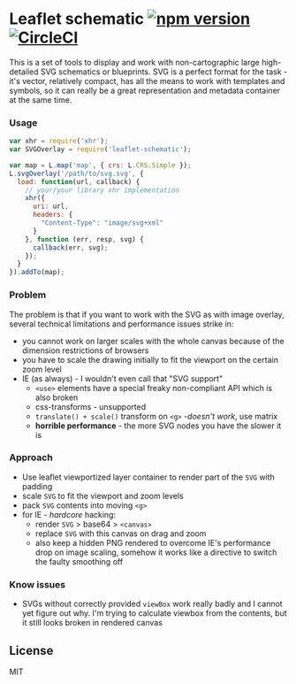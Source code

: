# Leaflet schematic [![npm version](https://badge.fury.io/js/leaflet-schematic.svg)](http://badge.fury.io/js/leaflet-schematic) [![CircleCI](https://circleci.com/gh/w8r/leaflet-schematic.svg?style=svg)](https://circleci.com/gh/w8r/leaflet-schematic)

This is a set of tools to display and work with non-cartographic large
high-detailed SVG schematics or blueprints. SVG is a perfect format for the
task - it's vector, relatively compact, has all the means to work with templates
and symbols, so it can really be a great representation and metadata container
at the same time.

### Usage

```js
var xhr = require('xhr');
var SVGOverlay = require('leaflet-schematic');

var map = L.map('map', { crs: L.CRS.Simple });
L.svgOverlay('/path/to/svg.svg', {
  load: function(url, callback) {
    // your/your library xhr implementation
    xhr({
      uri: url,
      headers: {
        "Content-Type": "image/svg+xml"
      }
    }, function (err, resp, svg) {
      callback(err, svg);
    });
  }
}).addTo(map);
```

### Problem

The problem is that if you want to work with the SVG as with image overlay,
several technical limitations and performance issues strike in:

* you cannot work on larger scales with the whole canvas because of the
  dimension restrictions of browsers
* you have to scale the drawing initially to fit the viewport on the certain
  zoom level
* IE (as always) - I wouldn't even call that "SVG support"
  * `<use>` elements have a special freaky non-compliant API which is also broken
  * css-transforms - unsupported
  * `translate() + scale()` transform on `<g>` -_doesn't work_, use matrix
  * **horrible performance** - the more SVG nodes you have the slower it is

### Approach

* Use leaflet viewportized layer container to render part of the `SVG` with padding
* scale `SVG` to fit the viewport and zoom levels
* pack `SVG` contents into moving `<g>`
* for IE - *hardcore* hacking:
  * render `SVG` > base64 > `<canvas>`
  * replace `SVG` with this canvas on drag and zoom
  * also keep a hidden PNG rendered to overcome IE's performance drop on image
    scaling, somehow it works like a directive to switch the faulty smoothing off

### Know issues
* SVGs without correctly provided `viewBox` work really badly and I cannot yet
  figure out why. I'm trying to calculate viewbox from the contents, but it
  still looks broken in rendered canvas

## License

MIT
